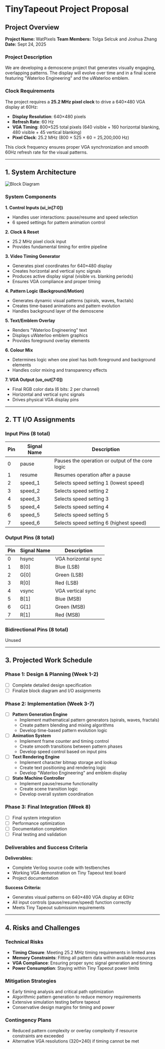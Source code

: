# TinyTapeout Project Proposal

## Project Overview

**Project Name:** WatPixels
**Team Members:** Tolga Selcuk and Joshua Zhang
**Date:** Sept 24, 2025

### Project Description

We are developing a demoscene project that generates visually engaging, overlapping patterns. The display will evolve over time and in a final scene featuring "Waterloo Engineering" and the uWaterloo emblem.

### Clock Requirements

The project requires a **25.2 MHz pixel clock** to drive a 640×480 VGA display at 60Hz:

- **Display Resolution**: 640×480 pixels
- **Refresh Rate**: 60 Hz  
- **VGA Timing**: 800×525 total pixels (640 visible + 160 horizontal blanking, 480 visible + 45 vertical blanking)
- **Pixel Clock**: 25.2 MHz (800 × 525 × 60 = 25,200,000 Hz)

This clock frequency ensures proper VGA synchronization and smooth 60Hz refresh rate for the visual patterns.

---

## 1. System Architecture

![Block Diagram](image/proposal/diagram.png)

### System Components

**1. Control Inputs (ui_in[7:0])**
- Handles user interactions: pause/resume and speed selection
- 6 speed settings for pattern animation control

**2. Clock & Reset**
- 25.2 MHz pixel clock input
- Provides fundamental timing for entire pipeline

**3. Video Timing Generator**
- Generates pixel coordinates for 640×480 display
- Creates horizontal and vertical sync signals
- Produces active display signal (visible vs. blanking periods)
- Ensures VGA compliance and proper timing

**4. Pattern Logic (Background/Motion)**
- Generates dynamic visual patterns (spirals, waves, fractals)
- Creates time-based animations and pattern evolution
- Handles background layer of the demoscene

**5. Text/Emblem Overlay**
- Renders "Waterloo Engineering" text
- Displays uWaterloo emblem graphics
- Provides foreground overlay elements

**6. Colour Mix**
- Determines logic when one pixel has both foreground and background elements
- Handles color mixing and transparency effects

**7. VGA Output (uo_out[7:0])**
- Final RGB color data (6 bits: 2 per channel)
- Horizontal and vertical sync signals
- Drives physical VGA display pins

---

## 2. TT I/O Assignments

### Input Pins (8 total)

| Pin | Signal Name | Description                                      |
| --- | ----------- | ------------------------------------------------ |
| 0   | pause       | Pauses the operation or output of the core logic |
| 1   | resume      | Resumes operation after a pause                  |
| 2   | speed_1     | Selects speed setting 1 (lowest speed)           |
| 3   | speed_2     | Selects speed setting 2                          |
| 4   | speed_3     | Selects speed setting 3                          |
| 5   | speed_4     | Selects speed setting 4                          |
| 6   | speed_5     | Selects speed setting 5                          |
| 7   | speed_6     | Selects speed setting 6 (highest speed)          |

### Output Pins (8 total)

| Pin | Signal Name | Description                   |
| --- | ----------- | ----------------------------- |
| 0   | hsync       | VGA horizontal sync           |
| 1   | B[0]        | Blue (LSB)                    |
| 2   | G[0]        | Green (LSB)                   |
| 3   | R[0]        | Red (LSB)                     |
| 4   | vsync       | VGA vertical sync             |
| 5   | B[1]        | Blue (MSB)                    |
| 6   | G[1]        | Green (MSB)                   |
| 7   | R[1]        | Red (MSB)                     |

### Bidirectional Pins (8 total)

Unused

---

## 3. Projected Work Schedule

### Phase 1: Design & Planning (Week 1-2)

- [ ] Complete detailed design specification
- [ ] Finalize block diagram and I/O assignments

### Phase 2: Implementation (Week 3-7)

- [ ] **Pattern Generation Engine**
  - Implement mathematical pattern generators (spirals, waves, fractals)
  - Create pattern blending and mixing algorithms
  - Develop time-based pattern evolution logic
- [ ] **Animation System**
  - Implement frame counter and timing control
  - Create smooth transitions between pattern phases
  - Develop speed control based on input pins
- [ ] **Text Rendering Engine**
  - Implement character bitmap storage and lookup
  - Create text positioning and rendering logic
  - Develop "Waterloo Engineering" and emblem display
- [ ] **State Machine Controller**
  - Implement pause/resume functionality
  - Create scene transition logic
  - Develop overall system coordination

### Phase 3: Final Integration (Week 8)

- [ ] Final system integration
- [ ] Performance optimization
- [ ] Documentation completion
- [ ] Final testing and validation

### Deliverables and Success Criteria

**Deliverables:**
- Complete Verilog source code with testbenches
- Working VGA demonstration on Tiny Tapeout test board
- Project documentation

**Success Criteria:**
- Generates visual patterns on 640×480 VGA display at 60Hz
- All input controls (pause/resume/speed) function correctly
- Meets Tiny Tapeout submission requirements

---

## 4. Risks and Challenges

### Technical Risks
- **Timing Closure**: Meeting 25.2 MHz timing requirements in limited area
- **Memory Constraints**: Fitting all pattern data within available resources
- **VGA Compliance**: Ensuring proper sync signal generation and timing
- **Power Consumption**: Staying within Tiny Tapeout power limits

### Mitigation Strategies
- Early timing analysis and critical path optimization
- Algorithmic pattern generation to reduce memory requirements
- Extensive simulation testing before tapeout
- Conservative design margins for timing and power

### Contingency Plans
- Reduced pattern complexity or overlay complexity if resource constraints are exceeded
- Alternative VGA resolutions (320×240) if timing cannot be met